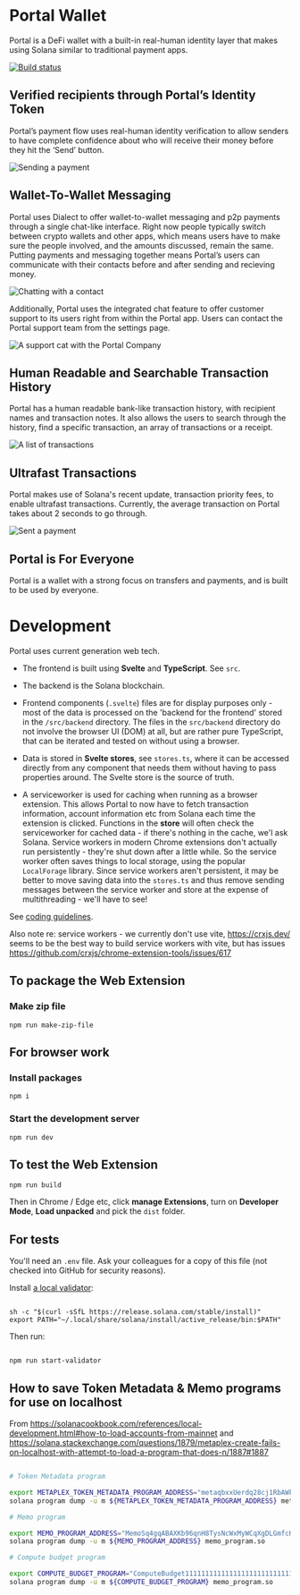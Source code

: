 # Portal Wallet

Portal is a DeFi wallet with a built-in real-human identity layer that makes using Solana similar to traditional payment apps. 

[![Build status](https://github.com/portalwallet/portalwallet/actions/workflows/tests.yaml/badge.svg)](https://github.com/portalwallet/portalwallet/actions)

## Verified recipients through Portal’s Identity Token

Portal’s payment flow uses real-human identity verification to allow senders to have complete confidence about who will receive their money before they hit the ‘Send’ button.

<img src="readme-images/sending-payment.png" alt="Sending a payment" />

## Wallet-To-Wallet Messaging

Portal uses Dialect to offer wallet-to-wallet messaging and p2p payments through a single chat-like interface. Right now people typically switch between crypto wallets and other apps, which means users have to make sure the people involved, and the amounts discussed, remain the same. Putting payments and messaging together means Portal’s users can communicate with their contacts before and after sending and recieving money. 

<img src="readme-images/contact-chat.png" alt="Chatting with a contact" />

Additionally, Portal uses the integrated chat feature to offer customer support to its users right from within the Portal app. Users can contact the Portal support team from the settings page.

<img src="readme-images/support-chat.png" alt="A support cat with the Portal Company" />

## Human Readable and Searchable Transaction History
Portal has a human readable bank-like transaction history, with recipient names and transaction notes. It also allows the users to search through the history, find a specific transaction, an array of transactions or a receipt.

<img src="readme-images/transactions-list.png" alt="A list of transactions" />

## Ultrafast Transactions

Portal makes use of Solana's recent update, transaction priority fees, to enable ultrafast transactions. Currently, the average transaction on Portal takes about 2 seconds to go through. 

<img src="readme-images/payment-sent.png" alt="Sent a payment" />

## Portal is For Everyone
Portal is a wallet with a strong focus on transfers and payments, and is built to be used by everyone.


# Development

Portal uses current generation web tech. 

 - The frontend is built using **Svelte** and **TypeScript**. See `src`.

 - The backend is the Solana blockchain.

 - Frontend components (`.svelte`) files are for display purposes only - most of the data is processed on the 'backend for the frontend' stored in the `/src/backend` directory. The files in the `src/backend` directory do not involve the browser UI (DOM) at all, but are rather pure TypeScript, that can be iterated and tested on without using a browser.

 - Data is stored in **Svelte stores**, see `stores.ts`, where it can be accessed directly from any component that needs them without having to pass properties around. The Svelte store is the source of truth.
 
 - A serviceworker is used for caching when running as a browser extension. This allows Portal to now have to fetch transaction information, account information etc from Solana each time the extension is clicked. Functions in the **store** will often check the serviceworker for cached data - if there's nothing in the cache, we'l ask Solana. Service workers in modern Chrome extensions don't actually run persistently - they're shut down after a little while. So the service worker often saves things to local storage, using the popular `LocalForage` library. Since service workers aren't persistent, it may be better to move saving data into the `stores.ts` and thus remove sending messages between the service worker and store at the expense of multithreading - we'll have to see! 

See [coding guidelines](CODING_GUIDELINES.md).

Also note re: service workers - we currently don't use vite, https://crxjs.dev/ seems to be the best way to build service workers with vite, but has issues https://github.com/crxjs/chrome-extension-tools/issues/617

## To package the Web Extension 

### Make zip file

```
npm run make-zip-file
```

## For browser work

### Install packages

`npm i`

### Start the development server

`npm run dev`

## To test the Web Extension

```
npm run build
```

Then in Chrome / Edge etc, click **manage Extensions**, turn on **Developer Mode**, **Load unpacked** and pick the `dist` folder.

## For tests

You'll need an `.env` file. Ask your colleagues for a copy of this file (not checked into GitHub for security reasons).

Install [a local validator](https://solanacookbook.com/references/local-development.html#starting-a-local-validator):

```

sh -c "$(curl -sSfL https://release.solana.com/stable/install)"
export PATH="~/.local/share/solana/install/active_release/bin:$PATH"

```

Then run:

```

npm run start-validator

```

## How to save Token Metadata & Memo programs for use on localhost

From https://solanacookbook.com/references/local-development.html#how-to-load-accounts-from-mainnet
and https://solana.stackexchange.com/questions/1879/metaplex-create-fails-on-localhost-with-attempt-to-load-a-program-that-does-n/1887#1887

```bash

# Token Metadata program

export METAPLEX_TOKEN_METADATA_PROGRAM_ADDRESS="metaqbxxUerdq28cj1RbAWkYQm3ybzjb6a8bt518x1s"
solana program dump -u m ${METAPLEX_TOKEN_METADATA_PROGRAM_ADDRESS} metaplex_token_metadata_program.so

# Memo program

export MEMO_PROGRAM_ADDRESS="MemoSq4gqABAXKb96qnH8TysNcWxMyWCqXgDLGmfcHr"
solana program dump -u m ${MEMO_PROGRAM_ADDRESS} memo_program.so

# Compute budget program

export COMPUTE_BUDGET_PROGRAM="ComputeBudget111111111111111111111111111111"
solana program dump -u m ${COMPUTE_BUDGET_PROGRAM} memo_program.so

```
